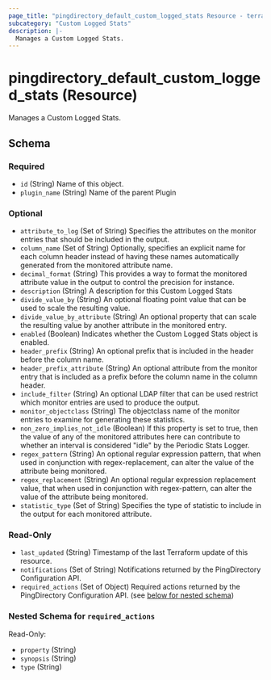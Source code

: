 ```yaml
---
page_title: "pingdirectory_default_custom_logged_stats Resource - terraform-provider-pingdirectory"
subcategory: "Custom Logged Stats"
description: |-
  Manages a Custom Logged Stats.
---
```


# pingdirectory_default_custom_logged_stats (Resource)

Manages a Custom Logged Stats.



<!-- schema generated by tfplugindocs -->
## Schema

### Required

- `id` (String) Name of this object.
- `plugin_name` (String) Name of the parent Plugin

### Optional

- `attribute_to_log` (Set of String) Specifies the attributes on the monitor entries that should be included in the output.
- `column_name` (Set of String) Optionally, specifies an explicit name for each column header instead of having these names automatically generated from the monitored attribute name.
- `decimal_format` (String) This provides a way to format the monitored attribute value in the output to control the precision for instance.
- `description` (String) A description for this Custom Logged Stats
- `divide_value_by` (String) An optional floating point value that can be used to scale the resulting value.
- `divide_value_by_attribute` (String) An optional property that can scale the resulting value by another attribute in the monitored entry.
- `enabled` (Boolean) Indicates whether the Custom Logged Stats object is enabled.
- `header_prefix` (String) An optional prefix that is included in the header before the column name.
- `header_prefix_attribute` (String) An optional attribute from the monitor entry that is included as a prefix before the column name in the column header.
- `include_filter` (String) An optional LDAP filter that can be used restrict which monitor entries are used to produce the output.
- `monitor_objectclass` (String) The objectclass name of the monitor entries to examine for generating these statistics.
- `non_zero_implies_not_idle` (Boolean) If this property is set to true, then the value of any of the monitored attributes here can contribute to whether an interval is considered "idle" by the Periodic Stats Logger.
- `regex_pattern` (String) An optional regular expression pattern, that when used in conjunction with regex-replacement, can alter the value of the attribute being monitored.
- `regex_replacement` (String) An optional regular expression replacement value, that when used in conjunction with regex-pattern, can alter the value of the attribute being monitored.
- `statistic_type` (Set of String) Specifies the type of statistic to include in the output for each monitored attribute.

### Read-Only

- `last_updated` (String) Timestamp of the last Terraform update of this resource.
- `notifications` (Set of String) Notifications returned by the PingDirectory Configuration API.
- `required_actions` (Set of Object) Required actions returned by the PingDirectory Configuration API. (see [below for nested schema](#nestedatt--required_actions))

<a id="nestedatt--required_actions"></a>
### Nested Schema for `required_actions`

Read-Only:

- `property` (String)
- `synopsis` (String)
- `type` (String)



